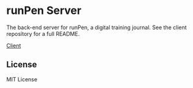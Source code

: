 # runPen Server

The back-end server for runPen, a digital training journal. See the client repository for a full README.

[Client](https://github.com/dgutkin/runpen-client)

## License

MIT License